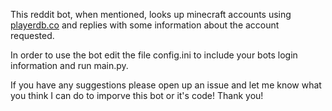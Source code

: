 This reddit bot, when mentioned, looks up minecraft accounts using [playerdb.co](https://playerdb.co/) and replies with some information about the account requested.

In order to use the bot edit the file config.ini to include your bots login information and run main.py.

If you have any suggestions please open up an issue and let me know what you think I can do to imporve this bot or it's code! Thank you!

